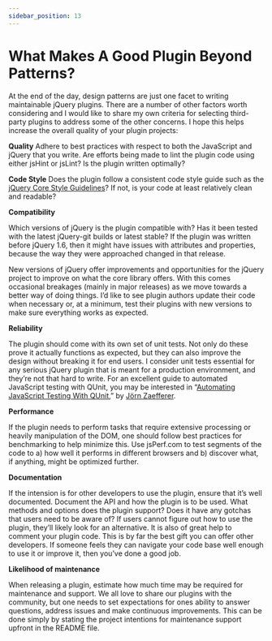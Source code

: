 ```yaml
---
sidebar_position: 13
---
```


# What Makes A Good Plugin Beyond Patterns?

At the end of the day, design patterns are just one facet to writing maintainable jQuery plugins. There are a number of other factors worth considering and I would like to share my own criteria for selecting third-party plugins to address some of the other concerns. I hope this helps increase the overall quality of your plugin projects:

**Quality**
Adhere to best practices with respect to both the JavaScript and jQuery that you write. Are efforts being made to lint the plugin code using either jsHint or jsLint? Is the plugin written optimally?

**Code Style**
Does the plugin follow a consistent code style guide such as the [jQuery Core Style Guidelines](http://docs.jquery.com/JQuery_Core_Style_Guidelines)? If not, is your code at least relatively clean and readable?

**Compatibility**

Which versions of jQuery is the plugin compatible with? Has it been tested with the latest jQuery-git builds or latest stable? If the plugin was written before jQuery 1.6, then it might have issues with attributes and properties, because the way they were approached changed in that release.

New versions of jQuery offer improvements and opportunities for the jQuery project to improve on what the core library offers. With this comes occasional breakages (mainly in major releases) as we move towards a better way of doing things. I’d like to see plugin authors update their code when necessary or, at a minimum, test their plugins with new versions to make sure everything works as expected.

**Reliability**

The plugin should come with its own set of unit tests. Not only do these prove it actually functions as expected, but they can also improve the design without breaking it for end users. I consider unit tests essential for any serious jQuery plugin that is meant for a production environment, and they’re not that hard to write. For an excellent guide to automated JavaScript testing with QUnit, you may be interested in “[Automating JavaScript Testing With QUnit](https://msdn.microsoft.com/en-us/scriptjunkie/gg749824),” by [Jörn Zaefferer](http://bassistance.de/).

**Performance**

If the plugin needs to perform tasks that require extensive processing or heavily manipulation of the DOM, one should follow best practices for benchmarking to help minimize this. Use jsPerf.com to test segments of the code to a) how well it performs in different browsers and b) discover what, if anything, might be optimized further.

**Documentation**

If the intension is for other developers to use the plugin, ensure that it’s well documented. Document the API and how the plugin is to be used. What methods and options does the plugin support? Does it have any gotchas that users need to be aware of? If users cannot figure out how to use the plugin, they’ll likely look for an alternative. It is also of great help to comment your plugin code. This is by far the best gift you can offer other developers. If someone feels they can navigate your code base well enough to use it or improve it, then you’ve done a good job.

**Likelihood of maintenance**

When releasing a plugin, estimate how much time may be required for maintenance and support. We all love to share our plugins with the community, but one needs to set expectations for ones ability to answer questions, address issues and make continuous improvements. This can be done simply by stating the project intentions for maintenance support upfront in the README file.
